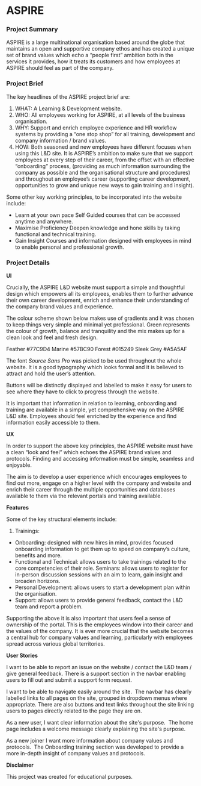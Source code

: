 # ASPIRE

### Project Summary

ASPIRE is a large multinational organisation based around the globe that maintains an open and supportive company ethos and has created a unique set of brand values which echo a “people first” ambition both in the services it provides, how it treats its customers and how employees at ASPIRE should feel as part of the company.

### Project Brief

The key headlines of the ASPIRE project brief are:

1. WHAT: A Learning & Development website.
2. WHO: All employees working for ASPIRE, at all levels of the business organisation.
3. WHY: Support and enrich employee experience and HR workflow systems by providing a “one stop shop” for all training, development and company information / brand values.
4. HOW: Both seasoned and new employees have different focuses when using this L&D site. It is ASPIRE’s ambition to make sure that we support employees at every step of their career, from the offset with an effective “onboarding” process, (providing as much information surrounding the company as possible and the organisational structure and procedures) and throughout an employee’s career (supporting career development, opportunities to grow and unique new ways to gain training and insight).

Some other key working principles, to be incorporated into the website include:

* Learn at your own pace
Self Guided courses that can be accessed anytime and anywhere.
* Maximise Proficiency
Deepen knowledge and hone skills by taking functional and technical training.
* Gain Insight
Courses and information designed with employees in mind to enable personal and professional growth.

### Project Details

**UI** 

Crucially, the ASPIRE L&D website must support a simple and thoughtful design which empowers all its employees, enables them to further advance their own career development, enrich and enhance their understanding of the company brand values and experience. 

The colour scheme shown below makes use of gradients and it was chosen to keep things very simple and minimal yet professional. Green represents the colour of growth, balance and tranquility and the mix makes up for a clean look and feel and fresh design.

Feather #77C9D4
Marine #57BC90
Forest #015249
Sleek Grey #A5A5AF

The font *Source Sans Pro* was picked to be used throughout the whole website. It is a good typography which looks formal and it is believed to attract and hold the user’s attention.
 
Buttons will be distinctly displayed and labelled to make it easy for users to see where they have to click to progress through the website.

It is important that information in relation to learning, onboarding and training are available in a simple, yet comprehensive way on the ASPIRE L&D site. Employees should feel enriched by the experience and find information easily accessible to them.

**UX**

In order to support the above key principles, the ASPIRE website must have a clean “look and feel” which echoes the ASPIRE brand values and protocols. Finding and accessing information must be simple, seamless and enjoyable. 

The aim is to develop a user experience which encourages employees to find out more, engage on a higher level with the company and website and enrich their career through the multiple opportunities and databases available to them via the relevant portals and training available.

**Features**

Some of the key structural elements include:

1. Trainings: 
* Onboarding: designed with new hires in mind, provides focused onboarding information to get them up to speed on company’s culture, benefits and more.
* Functional and Technical: allows users to take trainings related to the core competencies of their role.
Seminars: allows users to register for in-person discussion sessions with an aim to learn, gain insight and broaden horizons.
* Personal Development: allows users to start a development plan within the organisation.
* Support: allows users to provide general feedback, contact the L&D team and report a problem.

Supporting the above it is also important that users feel a sense of ownership of the portal. This is the employees window into their career and the values of the company. It is ever more crucial that the website becomes a central hub for company values and learning, particularly with employees spread across various global territories. 

**User Stories**

I want to be able to report an issue on the website / contact the L&D team / give general feedback.
There is a support section in the navbar enabling users to fill out  and submit a support form request.

I want to be able to navigate easily around the site. 
The navbar has clearly labelled links to all pages on the site, grouped in dropdown menus where appropriate. There are also buttons and text links throughout the site linking users to pages directly related to the page they are on.

As a new user, I want clear information about the site's purpose. 
The home page includes a welcome message clearly explaining the site's purpose.

As a new joiner I want more information about company values and protocols. 
The Onboarding training section was developed to provide a more in-depth insight of company values and protocols.

**Disclaimer**

This project was created for educational purposes.
